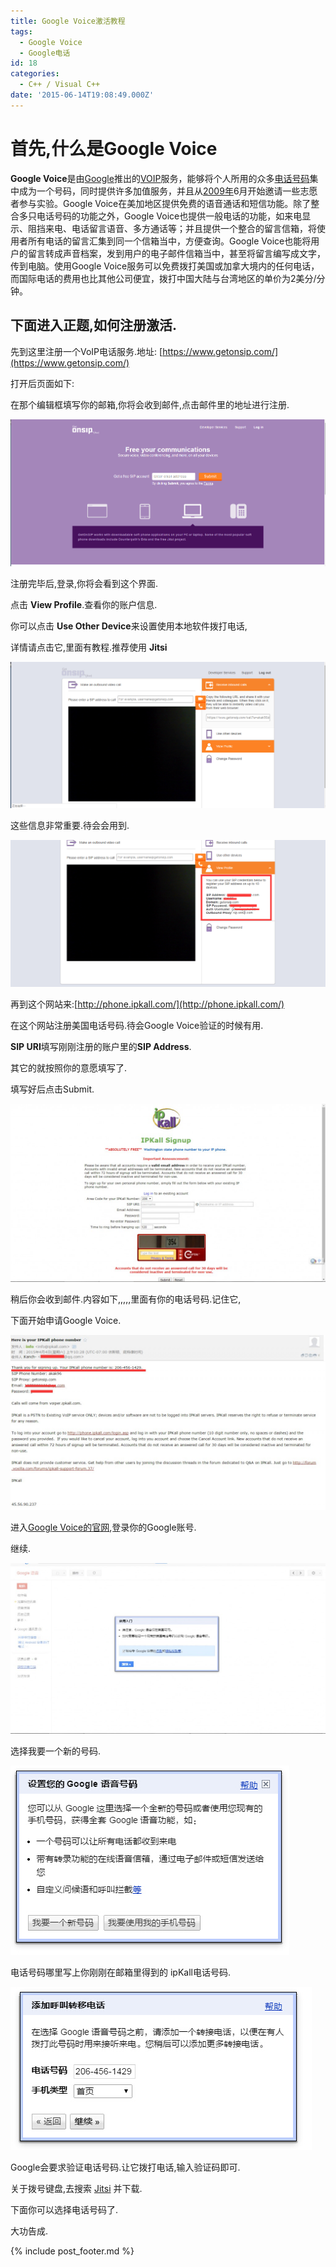 ```yaml
---
title: Google Voice激活教程
tags:
  - Google Voice
  - Google电话
id: 18
categories:
  - C++ / Visual C++
date: '2015-06-14T19:08:49.000Z'
---
```


# 首先,什么是Google Voice

**Google Voice**是由[Google](http://zh.wikipedia.org/wiki/Google%E5%85%AC%E5%8F%B8)推出的[VOIP](http://zh.wikipedia.org/wiki/VOIP)服务，能够将个人所用的众多[电话号码](http://zh.wikipedia.org/wiki/%E9%9B%BB%E8%A9%B1%E8%99%9F%E7%A2%BC)集中成为一个号码，同时提供许多加值服务，并且从[2009年](http://zh.wikipedia.org/wiki/2009%E5%B9%B4)6月开始邀请一些志愿者参与实验。Google Voice在美加地区提供免费的语音通话和短信功能。除了整合多只电话号码的功能之外，Google Voice也提供一般电话的功能，如来电显示、阻挡来电、电话留言语音、多方通话等；并且提供一个整合的留言信箱，将使用者所有电话的留言汇集到同一个信箱当中，方便查询。Google Voice也能将用 户的留言转成声音档案，发到用户的电子邮件信箱当中，甚至将留言编写成文字，传到电脑。使用Google Voice服务可以免费拨打美国或加拿大境内的任何电话，而国际电话的费用也比其他公司便宜，拨打中国大陆与台湾地区的单价为2美分/分钟。

## 下面进入正题,如何注册激活.

先到这里注册一个VoIP电话服务.地址: [https://www.getonsip.com/](https://www.getonsip.com/)

打开后页面如下:

在那个编辑框填写你的邮箱,你将会收到邮件,点击邮件里的地址进行注册.

![getonsip](https://raw.githubusercontent.com/ankanch/blog/master/images/wp-content/uploads/2015/06/getonsip.jpg)

注册完毕后,登录,你将会看到这个界面.

点击 **View Profile**.查看你的账户信息.

你可以点击 **Use Other Device**来设置使用本地软件拨打电话,

详情请点击它,里面有教程.推荐使用 **Jitsi**

![getonsip1](https://raw.githubusercontent.com/ankanch/blog/master/images/wp-content/uploads/2015/06/getonsip1.jpg)

这些信息非常重要.待会会用到.

![getonsip4](https://raw.githubusercontent.com/ankanch/blog/master/images/wp-content/uploads/2015/06/getonsip4.jpg)

再到这个网站来:[http://phone.ipkall.com/](http://phone.ipkall.com/)

在这个网站注册美国电话号码.待会Google Voice验证的时候有用.

**SIP URI**填写刚刚注册的账户里的**SIP Address**.

其它的就按照你的意愿填写了.

填写好后点击Submit.

[![ipkall6](https://raw.githubusercontent.com/ankanch/blog/master/images/wp-content/uploads/2015/06/ipkall6-1024x578.jpg)](https://raw.githubusercontent.com/ankanch/blog/master/images/wp-content/uploads/2015/06/ipkall6.jpg)

稍后你会收到邮件.内容如下,,,,,里面有你的电话号码.记住它,

下面开始申请Google Voice.

![ipkall7](https://raw.githubusercontent.com/ankanch/blog/master/images/wp-content/uploads/2015/06/ipkall7-1024x570.jpg)

进入[Google Voice的官网](https://accounts.google.com/ServiceLogin?service=grandcentral&amp;passive=1209600&amp;continue=https%3A%2F%2Fwww.google.com%2Fvoice&amp;followup=https%3A%2F%2Fwww.google.com%2Fvoice&amp;ltmpl=open),登录你的Google账号.

继续.

![GoogleVoiceRegister](https://raw.githubusercontent.com/ankanch/blog/master/images/wp-content/uploads/2015/06/GoogleVoiceRegister-1024x555.jpg)

选择我要一个新的号码.

![GoogleVoiceRegister1](https://raw.githubusercontent.com/ankanch/blog/master/images/wp-content/uploads/2015/06/GoogleVoiceRegister1.jpg)

电话号码哪里写上你刚刚在邮箱里得到的 ipKall电话号码.

[![GoogleVoiceRegister2](https://raw.githubusercontent.com/ankanch/blog/master/images/wp-content/uploads/2015/06/GoogleVoiceRegister2.jpg)](https://raw.githubusercontent.com/ankanch/blog/master/images/wp-content/uploads/2015/06/GoogleVoiceRegister2.jpg)

Google会要求验证电话号码.让它拨打电话,输入验证码即可.

关于拨号键盘,去搜索 [Jitsi](https://jitsi.org/) 并下载.

下面你可以选择电话号码了.

大功告成.





{% include post_footer.md %}